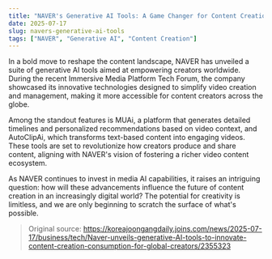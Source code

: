 ```yaml
---
title: "NAVER's Generative AI Tools: A Game Changer for Content Creation"
date: 2025-07-17
slug: navers-generative-ai-tools
tags: ["NAVER", "Generative AI", "Content Creation"]
---
```


In a bold move to reshape the content landscape, NAVER has unveiled a suite of generative AI tools aimed at empowering creators worldwide. During the recent Immersive Media Platform Tech Forum, the company showcased its innovative technologies designed to simplify video creation and management, making it more accessible for content creators across the globe.

Among the standout features is MUAi, a platform that generates detailed timelines and personalized recommendations based on video context, and AutoClipAi, which transforms text-based content into engaging videos. These tools are set to revolutionize how creators produce and share content, aligning with NAVER's vision of fostering a richer video content ecosystem.

As NAVER continues to invest in media AI capabilities, it raises an intriguing question: how will these advancements influence the future of content creation in an increasingly digital world? The potential for creativity is limitless, and we are only beginning to scratch the surface of what's possible.

> Original source: https://koreajoongangdaily.joins.com/news/2025-07-17/business/tech/Naver-unveils-generative-AI-tools-to-innovate-content-creation-consumption-for-global-creators/2355323